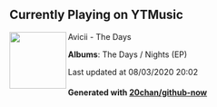 ## Currently Playing on YTMusic

[<img align="left" width="100" src="https://lh3.googleusercontent.com/bPQAXtxg9kp3_2RPlgtnezp5opZgYFUGQNTnZLEd_131df6T3Nht7Jo3Tx44WwseRUYPe8OeApHM88S50A">](https://music.youtube.com/channel/UCuACQmW04T3v9Mz_1_suFYw)

Avicii - The Days

**Albums**: The Days / Nights (EP)

Last updated at 08/03/2020 20:02

#### Generated with [20chan/github-now](https://github.com/20chan/github-now)


<!--
**20chan/20chan** is a ✨ _special_ ✨ repository because its `README.md` (this file) appears on your GitHub profile.

Here are some ideas to get you started:

- 🔭 I’m currently working on ...
- 🌱 I’m currently learning ...
- 👯 I’m looking to collaborate on ...
- 🤔 I’m looking for help with ...
- 💬 Ask me about ...
- 📫 How to reach me: ...
- 😄 Pronouns: ...
- ⚡ Fun fact: ...
-->
